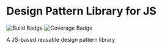 # Design Pattern Library for JS

![Build Badge](https://github.com/crupakheti/pattern-lib/actions/workflows/node.js.yml/badge.svg)
![Coverage Badge](https://img.shields.io/endpoint?url=https://gist.githubusercontent.com/crupakheti/d551fd551fb6cb3687e1e775e627e039/raw/pattern-lib__heads_main.json)

A JS-based reusable design pattern library
